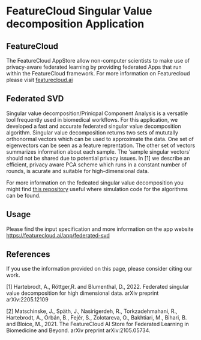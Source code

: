 # FeatureCloud Singular Value decomposition Application

## FeatureCloud

The FeatureCloud AppStore allow non-computer scientists to make use of privacy-aware federated learning by providing federated Apps that run within the FeatureCloud framework. For more information on Featurecloud please visit [featurecloud.ai](www.featurecloud.ai)


## Federated SVD
Singular value decomposition/Prinicpal Component Analysis is a versatile tool frequently used in biomedical workflows. For this application, we developed a fast and accurate federated singular value decomposition algorithm. Singular value decomposition returns two sets of mututally orthonormal vectors which can be used to approximate the data. One set of eigenvectors can be seen as a feature reprentation. The other set of vectors summarizes information about each sample. The 'sample singular vectors' should not be shared due to potential privacy issues. In [1] we describe an efficient, privacy aware PCA scheme which runs in a constant number of rounds, is acurate and suitable for high-dimensional data. 

For more information on the fedeated singular value decomposition you might find [this repository](https://github.com/AnneHartebrodt/federated-pca-simulation) useful where simulation code for the algorithms can be found.

## Usage
Please find the input specification and more information on the app website https://featurecloud.ai/app/federated-svd


## References
If you use the information provided on this page, please consider citing our work.

<a id="1">[1]</a> 
Hartebrodt, A., Röttger,R. and Blumenthal, D., 2022. Federated singular value decomposition for high dimensional data. arXiv preprint arXiv:2205.12109

<a id="1">[2]</a> 
Matschinske, J., Späth, J., Nasirigerdeh, R., Torkzadehmahani, R., Hartebrodt, A., Orbán, B., Fejér, S., Zolotareva,
O., Bakhtiari, M., Bihari, B. and Bloice, M., 2021.
The FeatureCloud AI Store for Federated Learning in Biomedicine and Beyond. arXiv preprint arXiv:2105.05734.
